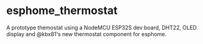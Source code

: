 # esphome_thermostat

A prototype themostat using a NodeMCU ESP32S dev board, DHT22, OLED
display and @kbx81's new thermostat component for esphome.
